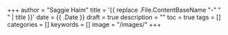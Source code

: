 +++
author = "Saggie Haim"
title = '{{ replace .File.ContentBaseName "-" " " | title }}'
date = {{ .Date }}
draft = true
description = ""
toc = true
tags = []
categories = []
keywords = []
image = "/images/"
+++

